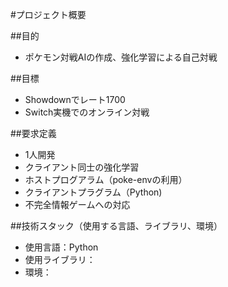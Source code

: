 #プロジェクト概要

##目的
- ポケモン対戦AIの作成、強化学習による自己対戦

##目標
- Showdownでレート1700
- Switch実機でのオンライン対戦

##要求定義
- 1人開発
- クライアント同士の強化学習
- ホストプログアラム（poke-envの利用）
- クライアントプラグラム（Python)
- 不完全情報ゲームへの対応

##技術スタック（使用する言語、ライブラリ、環境）
- 使用言語：Python
- 使用ライブラリ：
- 環境：